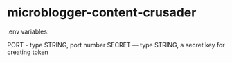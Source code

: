 # microblogger-content-crusader

.env variables:

PORT - type STRING, port number
SECRET — type STRING, a secret key for creating token 
